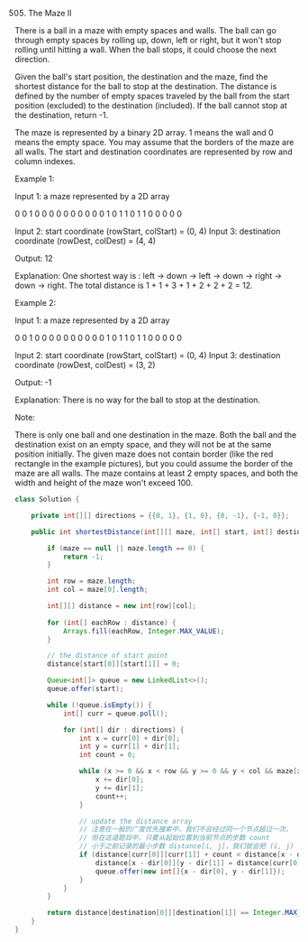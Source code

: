 505. The Maze II

There is a ball in a maze with empty spaces and walls. The ball can go through empty spaces by rolling up, down, left or right, but it won't stop rolling until hitting a wall. When the ball stops, it could choose the next direction.

Given the ball's start position, the destination and the maze, find the shortest distance for the ball to stop at the destination. The distance is defined by the number of empty spaces traveled by the ball from the start position (excluded) to the destination (included). If the ball cannot stop at the destination, return -1.

The maze is represented by a binary 2D array. 1 means the wall and 0 means the empty space. You may assume that the borders of the maze are all walls. The start and destination coordinates are represented by row and column indexes.

 Example 1:

Input 1: a maze represented by a 2D array

0 0 1 0 0
0 0 0 0 0
0 0 0 1 0
1 1 0 1 1
0 0 0 0 0

Input 2: start coordinate (rowStart, colStart) = (0, 4)
Input 3: destination coordinate (rowDest, colDest) = (4, 4)

Output: 12

Explanation: One shortest way is : left -> down -> left -> down -> right -> down -> right.
             The total distance is 1 + 1 + 3 + 1 + 2 + 2 + 2 = 12.

Example 2:

Input 1: a maze represented by a 2D array

0 0 1 0 0
0 0 0 0 0
0 0 0 1 0
1 1 0 1 1
0 0 0 0 0

Input 2: start coordinate (rowStart, colStart) = (0, 4)
Input 3: destination coordinate (rowDest, colDest) = (3, 2)

Output: -1

Explanation: There is no way for the ball to stop at the destination.

 

Note:

There is only one ball and one destination in the maze.
Both the ball and the destination exist on an empty space, and they will not be at the same position initially.
The given maze does not contain border (like the red rectangle in the example pictures), but you could assume the border of the maze are all walls.
The maze contains at least 2 empty spaces, and both the width and height of the maze won't exceed 100.

```java
class Solution {

    private int[][] directions = {{0, 1}, {1, 0}, {0, -1}, {-1, 0}};

    public int shortestDistance(int[][] maze, int[] start, int[] destination) {

        if (maze == null || maze.length == 0) {
            return -1;
        }

        int row = maze.length;
        int col = maze[0].length;

        int[][] distance = new int[row][col];
    
        for (int[] eachRow : distance) {
            Arrays.fill(eachRow, Integer.MAX_VALUE);
        }

        // the distance of start point
        distance[start[0]][start[1]] = 0;

        Queue<int[]> queue = new LinkedList<>();
        queue.offer(start);

        while (!queue.isEmpty()) {
            int[] curr = queue.poll();

            for (int[] dir : directions) {
                int x = curr[0] + dir[0];
                int y = curr[1] + dir[1];
                int count = 0;

                while (x >= 0 && x < row && y >= 0 && y < col && maze[x][y] == 0) {
                    x += dir[0];
                    y += dir[1];
                    count++;
                }

                // update the distance array
                // 注意在一般的广度优先搜索中，我们不会经过同一个节点超过一次，
                // 但在这道题目中，只要从起始位置到当前节点的步数 count 
                // 小于之前记录的最小步数 distance[i, j]，我们就会把 (i, j) 再次加入队列中
                if (distance[curr[0]][curr[1]] + count < distance[x - dir[0]][y- dir[1]]) {
                    distance[x - dir[0]][y - dir[1]] = distance[curr[0]][curr[1]] + count;
                    queue.offer(new int[]{x - dir[0], y - dir[1]});
                } 
            }
        }

        return distance[destination[0]][destination[1]] == Integer.MAX_VALUE ? -1 : distance[destination[0]][destination[1]];
    }
}
```

